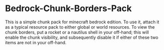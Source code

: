 # Bedrock-Chunk-Borders-Pack
 
This is a simple chunk pack for minecraft bedrock edition. To use it, attach it as a typical resource pack to either global or world resources. To view the chunk borders, put a rocket or a nautilus shell in your off-hand; this will enable the chunk visibility, and subsequently disable it if either of these two items are not in your off-hand.
